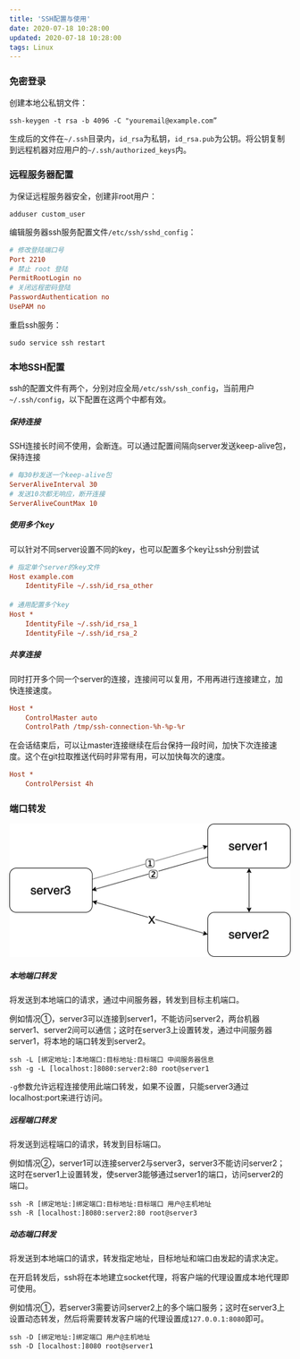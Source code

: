 ```yaml
---
title: 'SSH配置与使用'
date: 2020-07-18 10:28:00
updated: 2020-07-18 10:28:00
tags: Linux
---
```



### 免密登录

创建本地公私钥文件：

```shell
ssh-keygen -t rsa -b 4096 -C "youremail@example.com”
```

生成后的文件在`~/.ssh`目录内，`id_rsa`为私钥，`id_rsa.pub`为公钥。将公钥复制到远程机器对应用户的`~/.ssh/authorized_keys`内。


<!--more-->


### 远程服务器配置

为保证远程服务器安全，创建非root用户：

```shell
adduser custom_user
```

编辑服务器ssh服务配置文件`/etc/ssh/sshd_config`：

```ini
# 修改登陆端口号
Port 2210
# 禁止 root 登陆
PermitRootLogin no
# 关闭远程密码登陆
PasswordAuthentication no
UsePAM no
```

重启ssh服务：

```shell
sudo service ssh restart
```



### 本地SSH配置

ssh的配置文件有两个，分别对应全局`/etc/ssh/ssh_config`，当前用户`~/.ssh/config`，以下配置在这两个中都有效。

##### 保持连接

SSH连接长时间不使用，会断连。可以通过配置间隔向server发送keep-alive包，保持连接

```ini
# 每30秒发送一个keep-alive包
ServerAliveInterval 30
# 发送10次都无响应，断开连接
ServerAliveCountMax 10
```

##### 使用多个key

可以针对不同server设置不同的key，也可以配置多个key让ssh分别尝试

```ini
# 指定单个server的key文件
Host example.com
    IdentityFile ~/.ssh/id_rsa_other
    
# 通用配置多个key
Host *
    IdentityFile ~/.ssh/id_rsa_1
    IdentityFile ~/.ssh/id_rsa_2
```

##### 共享连接

同时打开多个同一个server的连接，连接间可以复用，不用再进行连接建立，加快连接速度。

```ini
Host *
    ControlMaster auto
    ControlPath /tmp/ssh-connection-%h-%p-%r
```

在会话结束后，可以让master连接继续在后台保持一段时间，加快下次连接速度。这个在git拉取推送代码时非常有用，可以加快每次的速度。

```ini
Host *
    ControlPersist 4h
```



### 端口转发

![ssh-forward.drawio](/images/ssh_forward.png)

##### 本地端口转发

将发送到本地端口的请求，通过中间服务器，转发到目标主机端口。

例如情况①，server3可以连接到server1，不能访问server2，两台机器server1、server2间可以通信；这时在server3上设置转发，通过中间服务器server1，将本地的端口转发到server2。

```shell
ssh -L [绑定地址:]本地端口:目标地址:目标端口 中间服务器信息
ssh -g -L [localhost:]8080:server2:80 root@server1
```

`-g`参数允许远程连接使用此端口转发，如果不设置，只能server3通过localhost:port来进行访问。

##### 远程端口转发

将发送到远程端口的请求，转发到目标端口。

例如情况②，server1可以连接server2与server3，server3不能访问server2；这时在server1上设置转发，使server3能够通过server1的端口，访问server2的端口。

```shell
ssh -R [绑定地址:]绑定端口:目标地址:目标端口 用户@主机地址
ssh -R [localhost:]8080:server2:80 root@server3
```

##### 动态端口转发

将发送到本地端口的请求，转发指定地址，目标地址和端口由发起的请求决定。

在开启转发后，ssh将在本地建立socket代理，将客户端的代理设置成本地代理即可使用。

例如情况①，若server3需要访问server2上的多个端口服务；这时在server3上设置动态转发，然后将需要转发客户端的代理设置成`127.0.0.1:8080`即可。

```shell
ssh -D [绑定地址:]绑定端口 用户@主机地址
ssh -D [localhost:]8080 root@server1
```
